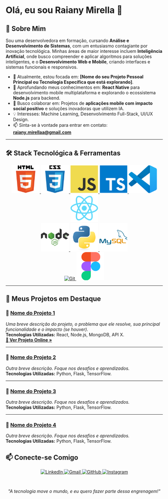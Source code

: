  # Olá, eu sou Raiany Mirella 👋 


## 🚀 Sobre Mim

Sou uma desenvolvedora em formação, cursando **Análise e Desenvolvimento de Sistemas**, com um entusiasmo contagiante por inovação tecnológica. Minhas áreas de maior interesse incluem **Inteligência Artificial**, onde busco compreender e aplicar algoritmos para soluções inteligentes, e o **Desenvolvimento Web e Mobile**, criando interfaces e sistemas funcionais e responsivos.

- 🔭 Atualmente, estou focada em: **[Nome do seu Projeto Pessoal Principal ou Tecnologia Específica que está explorando]**.
- 🌱 Aprofundando meus conhecimentos em: **React Native** para desenvolvimento mobile multiplataforma e explorando o ecossistema **Node.js** para backend.
- 👯 Busco colaborar em: Projetos de **aplicações mobile com impacto social positivo** e soluções inovadoras que utilizem IA.
- 💡 Interesses: Machine Learning, Desenvolvimento Full-Stack, UI/UX Design.
- 📫 Sinta-se à vontade para entrar em contato: **raiany.mirellaa@gmail.com**

---

## 🛠️ Stack Tecnológica & Ferramentas

<p align="center">
 
  <a href="https://developer.mozilla.org/en-US/docs/Web/HTML" target="_blank" rel="noreferrer" title="HTML5">
    <img src="https://raw.githubusercontent.com/devicons/devicon/master/icons/html5/html5-original-wordmark.svg" alt="HTML5" width="90" height="90"/>
  </a>

  <a href="https://www.w3.org/Style/CSS/Overview.en.html" target="_blank" rel="noreferrer" title="CSS3">
    <img src="https://raw.githubusercontent.com/devicons/devicon/master/icons/css3/css3-original-wordmark.svg" alt="CSS3" width="90" height="90"/>
  </a>

  <a href="https://developer.mozilla.org/en-US/docs/Web/JavaScript" target="_blank" rel="noreferrer" title="JavaScript">
    <img src="https://raw.githubusercontent.com/devicons/devicon/master/icons/javascript/javascript-original.svg" alt="JavaScript" width="90" height="90"/>
  </a>

  <a href="https://www.typescriptlang.org/" target="_blank" rel="noreferrer" title="TypeScript">
    <img src="https://raw.githubusercontent.com/devicons/devicon/master/icons/typescript/typescript-original.svg" alt="TypeScript" width="90" height="90"/>
  </a>

  <a href="https://code.visualstudio.com/" target="_blank" rel="noreferrer" title="Visual Studio Code">
    <img src="https://raw.githubusercontent.com/devicons/devicon/master/icons/vscode/vscode-original.svg" alt="Visual Studio Code" width="90" height="90"/>
  </a>

  <a href="https://reactnative.dev/" target="_blank" rel="noreferrer" title="React Native">
    <!-- Para React Native, pode usar o mesmo ícone do React ou um específico se encontrar -->
    <img src="https://raw.githubusercontent.com/devicons/devicon/master/icons/react/react-original.svg" alt="React Native" width="90" height="90"/>
  </a>
  <br/>
  
  <a href="https://nodejs.org" target="_blank" rel="noreferrer" title="Node.js">
    <img src="https://raw.githubusercontent.com/devicons/devicon/master/icons/nodejs/nodejs-original-wordmark.svg" alt="Node.js" width="90" height="90"/>
  </a>

  <a href="https://www.python.org" target="_blank" rel="noreferrer" title="Python">
    <img src="https://raw.githubusercontent.com/devicons/devicon/master/icons/python/python-original.svg" alt="Python" width="90" height="90"/>
  </a>

  <a href="https://www.mysql.com/" target="_blank" rel="noreferrer" title="MySQL">
    <img src="https://raw.githubusercontent.com/devicons/devicon/master/icons/mysql/mysql-original-wordmark.svg" alt="MySQL" width="90" height="90"/>
  </a>


  <br/>
 
  <a href="https://git-scm.com/" target="_blank" rel="noreferrer" title="Git">
    <img src="https://www.vectorlogo.zone/logos/git-scm/git-scm-icon.svg" alt="Git" width="90" height="90"/>
  </a>

  <a href="https://www.figma.com/" target="_blank" rel="noreferrer" title="Figma">
    <img src="https://raw.githubusercontent.com/devicons/devicon/master/icons/figma/figma-original.svg" alt="Figma" width="90" height="90"/>
  </a>



</p>

---

## 📂 Meus Projetos em Destaque



### 📌 [Nome do Projeto 1](LINK_DO_REPOSITORIO_1)
<p>
  <em>Uma breve descrição do projeto, o problema que ele resolve, sua principal funcionalidade e o impacto (se houver).</em>
  <br/>
  <strong>Tecnologias Utilizadas:</strong> React, Node.js, MongoDB, API X.
  <br/>
  <a href="LINK_DO_DEPLOY_SE_HOUVER_1" target="_blank"><strong>🚀 Ver Projeto Online »</strong></a>
  <!-- Você pode adicionar um screenshot ou gif aqui: -->
  <!-- <img src="link_para_screenshot_ou_gif.gif" alt="Nome do Projeto 1" width="400"/> -->
</p>

---

### 📌 [Nome do Projeto 2](LINK_DO_REPOSITORIO_2)
<p>
  <em>Outra breve descrição. Foque nos desafios e aprendizados.</em>
  <br/>
  <strong>Tecnologias Utilizadas:</strong> Python, Flask, TensorFlow.
</p>


---
### 📌 [Nome do Projeto 3](LINK_DO_REPOSITORIO_2)
<p>
  <em>Outra breve descrição. Foque nos desafios e aprendizados.</em>
  <br/>
  <strong>Tecnologias Utilizadas:</strong> Python, Flask, TensorFlow.
</p>

<!-- Adicione mais projetos conforme necessário -->

---

### 📌 [Nome do Projeto 4](LINK_DO_REPOSITORIO_2)
<p>
  <em>Outra breve descrição. Foque nos desafios e aprendizados.</em>
  <br/>
  <strong>Tecnologias Utilizadas:</strong> Python, Flask, TensorFlow.
</p>





## 📫 Conecte-se Comigo

<p align="center">
  <a href="https://linkedin.com/in/SEU_LINKEDIN" target="_blank">
    <img src="https://img.shields.io/badge/-LinkedIn-%230077B5?style=for-the-badge&logo=linkedin&logoColor=white" alt="LinkedIn">
  </a>
  <a href="mailto:raiany.mirellaa@gmail.com">
    <img src="https://img.shields.io/badge/-Gmail-%23EA4335?style=for-the-badge&logo=gmail&logoColor=white" alt="Gmail">
  </a>
  <a href="https://github.com/SEU_USERNAME_GITHUB" target="_blank">
    <img src="https://img.shields.io/badge/-GitHub-%23181717?style=for-the-badge&logo=github&logoColor=white" alt="GitHub">
  </a>
  <a href="https://www.instagram.com/SEU_INSTAGRAM" target="_blank">
    <img src="https://img.shields.io/badge/-Instagram-%23E4405F?style=for-the-badge&logo=instagram&logoColor=white" alt="Instagram">
  </a>
  <!-- Adicione outras redes sociais ou formas de contato se desejar -->
</p>

<br/>
<p align="center">
  <em>"A tecnologia move o mundo, e eu quero fazer parte dessa engrenagem!"</em> <!-- Ou uma citação que te inspire -->
</p>

